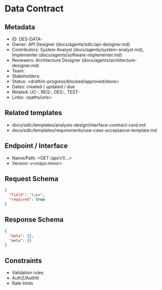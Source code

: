 # Data Contract

## Metadata
- ID: DES-DATA-<id>
- Owner: API Designer (docs/agents/sdlc/api-designer.md)
- Contributors: System Analyst (docs/agents/system-analyst.md), Implementer (docs/agents/software-implementer.md)
- Reviewers: Architecture Designer (docs/agents/architecture-designer.md)
- Team: <team>
- Stakeholders: <list>
- Status: <draft/in-progress/blocked/approved/done>
- Dates: created <YYYY-MM-DD> / updated <YYYY-MM-DD> / due <YYYY-MM-DD>
- Related: UC-<id>, REQ-<id>, DES-<id>, TEST-<id>
- Links: <paths/urls>

## Related templates
- docs/sdlc/templates/analysis-design/interface-contract-card.md
- docs/sdlc/templates/requirements/use-case-acceptance-template.md

## Endpoint / Interface
- Name/Path: <GET /api/v1/...>
- Version: v<major.minor>

## Request Schema

```json
{
  "field": "type",
  "required": true
}
```

## Response Schema

```json
{
  "data": {},
  "meta": {}
}
```

## Constraints
- Validation rules
- AuthZ/AuthN
- Rate limits
